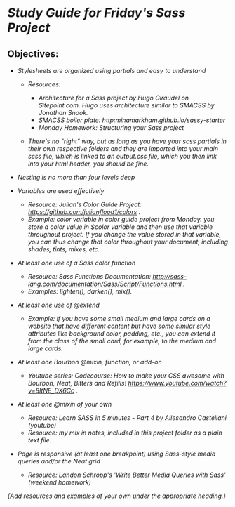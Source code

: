 # _Study Guide for Friday's Sass Project_


## Objectives:
* _Stylesheets are organized using partials and easy to understand_
  * _Resources:_
    * _Architecture for a Sass project by Hugo Giraudel on Sitepoint.com.  Hugo uses architecture similar to SMACSS by Jonathan Snook._
    * _SMACSS boiler plate: http:minamarkham.github.io/sassy-starter_
    * _Monday Homework: Structuring your Sass project_

  * _There's no "right" way, but as long as you have your scss partials in their own respective folders and they are imported into your main scss file, which is linked to an output.css file, which you then link into your html header, you should be fine._

* _Nesting is no more than four levels deep_

* _Variables are used effectively_
  * _Resource: Julian's Color Guide Project: https://github.com/julianflood1/colors ._
  * _Example: color variable in color guide project from Monday.  you store a color value in $color variable and then use that variable throughout project.  If you change the value stored in that variable, you can thus change that color throughout your document, including shades, tints, mixes, etc._

* _At least one use of a Sass color function_
  * _Resource: Sass Functions Documentation: http://sass-lang.com/documentation/Sass/Script/Functions.html ._
  * _Examples: lighten(), darken(), mix()._

* _At least one use of @extend_
    * _Example: if you have some small medium and large cards on a website that have different content but have some similar style attributes like background color, padding, etc., you can extend it from the class of the small card, for example, to the medium and large cards._

* _At least one Bourbon @mixin, function, or add-on_
  * _Youtube series: Codecourse: How to make your CSS awesome with Bourbon, Neat, Bitters and Refills!  https://www.youtube.com/watch?v=8ItNE_DX6Cc ._

* _At least one @mixin of your own_
  * _Resource: Learn SASS in 5 minutes - Part 4 by Allesandro Castellani (youtube)_
  * _Resource: my mix in notes, included in this project folder as a plain text file._

* _Page is responsive (at least one breakpoint) using Sass-style media queries and/or the Neat grid_
  * _Resource: Landon Schropp's 'Write Better Media Queries with Sass' (weekend homework)_

_{Add resources and examples of your own under the appropriate heading.}_
